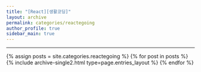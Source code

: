 ```yaml
---
title: "[React][생활코딩]"
layout: archive
permalink: categories/reactegoing
author_profile: true
sidebar_main: true
---
```


<!-- 공백이 포함되어 있는 카테고리 이름의 경우 site.categories['a b c'] 이런식으로! -->

***

{% assign posts = site.categories.reactegoing %}
{% for post in posts %} {% include archive-single2.html type=page.entries_layout %} {% endfor %}